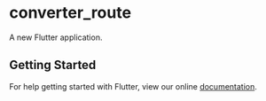 # converter_route

A new Flutter application.

## Getting Started

For help getting started with Flutter, view our online
[documentation](https://flutter.io/).
